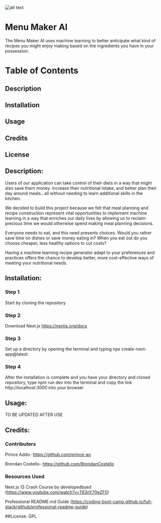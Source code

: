 ![alt text]([http://url/to/logo.png](https://github.com/prince-ao/Bon-Hacketit/blob/main/frontend/menu-maker-ai/src/assets/images/logo.png))

# Menu Maker AI

The Menu Maker AI uses machine learning to better anticipate what kind of recipes you might enjoy making based on the ingredients you have in your possession.

# Table of Contents

## Description
## Installation
## Usage
## Credits
## License

## Description:

Users of our application can take control of their diets in a way that might also save them money. increase their nutritional intake, 
and better plan their day around meals...all without needing to learn additional skills in the kitchen. 

We decided to build this project because we felt that meal planning and recipe construction represent vital opportunities to implement machine 
learning in a way that enriches our daily lives by allowing us to reclaim precious time we would otherwise spend making meal planning decisions. 

Everyone needs to eat, and this need presents choices. Would you rather save time on dishes or save money eating in? When you eat out do you choose 
cheaper, less healthy options to cut costs? 

Having a machine learning recipe generator adapt to your preferences and practices offers the chance to develop better, more cost-effective ways of 
meeting your nutritional needs.


## Installation:

### Step 1
Start by cloning the repository

### Step 2
Download Next.js https://nextjs.org/docs

### Step 3
Set up a directory by opening the terminal and typing npx create-next-app@latest

### Step 4
After the installation is complete and you have your directory and cloned repository, type 
npm run dev into the terminal and copy the link http://localhost:3000 into your browser

## Usage:

TO BE UPDATED AFTER USE

## Credits:

### Contributers
Prince Addo- https://github.com/prince-ao

Brendan Costello- https://github.com/BrendanCostello

### Resources Used
Next.js 13 Crash Course by developedbyed (https://www.youtube.com/watch?v=T63nY70eZF0)

Professional README.md Guide (https://coding-boot-camp.github.io/full-stack/github/professional-readme-guide)

##License:
GPL

